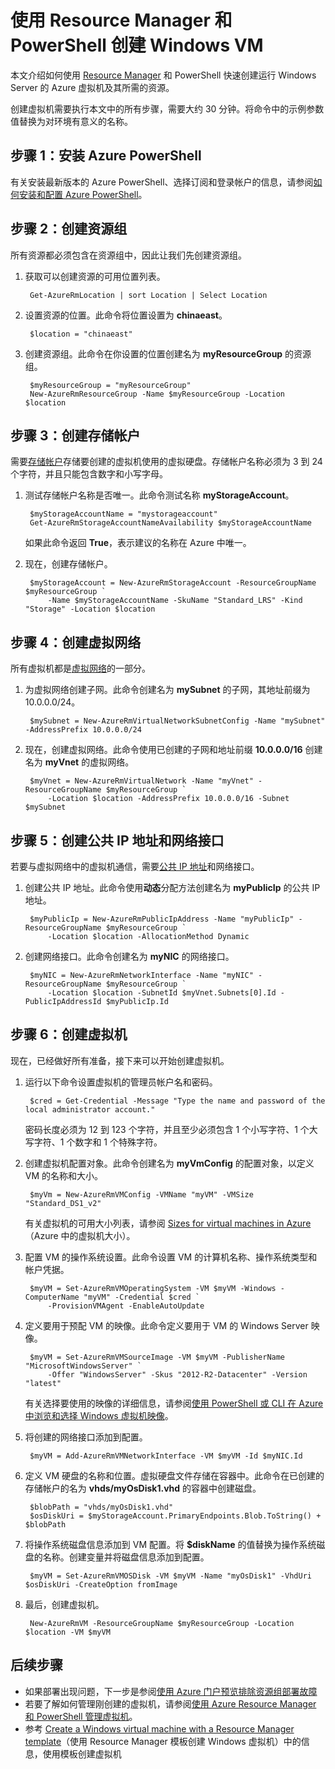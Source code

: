 <!-- need to be verified -->

<properties
    pageTitle="使用 PowerShell 创建 Azure VM | Azure"
    description="使用 Azure PowerShell 和 Azure Resource Manager 轻松创建运行 Windows Server 的新 VM。"
    services="virtual-machines-windows"
    documentationcenter=""
    author="davidmu1"
    manager="timlt"
    editor=""
    tags="azure-resource-manager" />
<tags 
    ms.assetid="14fe9ca9-e228-4d3b-a5d8-3101e9478f6e"
    ms.service="virtual-machines-windows"
    ms.workload="na"
    ms.tgt_pltfrm="na"
    ms.devlang="na"
    ms.topic="get-started-article"
    ms.date="10/21/2016"
    wacn.date="01/05/2017"
    ms.author="davidmu" />

# 使用 Resource Manager 和 PowerShell 创建 Windows VM
本文介绍如何使用 [Resource Manager](/documentation/articles/resource-group-overview/) 和 PowerShell 快速创建运行 Windows Server 的 Azure 虚拟机及其所需的资源。

创建虚拟机需要执行本文中的所有步骤，需要大约 30 分钟。将命令中的示例参数值替换为对环境有意义的名称。

## 步骤 1：安装 Azure PowerShell
有关安装最新版本的 Azure PowerShell、选择订阅和登录帐户的信息，请参阅[如何安装和配置 Azure PowerShell](https://docs.microsoft.com/powershell/azureps-cmdlets-docs)。

## 步骤 2：创建资源组
所有资源都必须包含在资源组中，因此让我们先创建资源组。

1. 获取可以创建资源的可用位置列表。

        Get-AzureRmLocation | sort Location | Select Location

2. 设置资源的位置。此命令将位置设置为 **chinaeast**。

        $location = "chinaeast"

3. 创建资源组。此命令在你设置的位置创建名为 **myResourceGroup** 的资源组。

        $myResourceGroup = "myResourceGroup"
        New-AzureRmResourceGroup -Name $myResourceGroup -Location $location

## 步骤 3：创建存储帐户
需要[存储帐户](/documentation/articles/storage-introduction/)存储要创建的虚拟机使用的虚拟硬盘。存储帐户名称必须为 3 到 24 个字符，并且只能包含数字和小写字母。

1. 测试存储帐户名称是否唯一。此命令测试名称 **myStorageAccount**。

        $myStorageAccountName = "mystorageaccount"
        Get-AzureRmStorageAccountNameAvailability $myStorageAccountName

    如果此命令返回 **True**，表示建议的名称在 Azure 中唯一。
2. 现在，创建存储帐户。

        $myStorageAccount = New-AzureRmStorageAccount -ResourceGroupName $myResourceGroup `
            -Name $myStorageAccountName -SkuName "Standard_LRS" -Kind "Storage" -Location $location

## 步骤 4：创建虚拟网络
所有虚拟机都是[虚拟网络](/documentation/articles/virtual-networks-overview/)的一部分。

1. 为虚拟网络创建子网。此命令创建名为 **mySubnet** 的子网，其地址前缀为 10.0.0.0/24。

        $mySubnet = New-AzureRmVirtualNetworkSubnetConfig -Name "mySubnet" -AddressPrefix 10.0.0.0/24

2. 现在，创建虚拟网络。此命令使用已创建的子网和地址前缀 **10.0.0.0/16** 创建名为 **myVnet** 的虚拟网络。

        $myVnet = New-AzureRmVirtualNetwork -Name "myVnet" -ResourceGroupName $myResourceGroup `
            -Location $location -AddressPrefix 10.0.0.0/16 -Subnet $mySubnet

## 步骤 5：创建公共 IP 地址和网络接口
若要与虚拟网络中的虚拟机通信，需要[公共 IP 地址](/documentation/articles/virtual-network-ip-addresses-overview-arm/)和网络接口。

1. 创建公共 IP 地址。此命令使用**动态**分配方法创建名为 **myPublicIp** 的公共 IP 地址。

        $myPublicIp = New-AzureRmPublicIpAddress -Name "myPublicIp" -ResourceGroupName $myResourceGroup `
            -Location $location -AllocationMethod Dynamic

2. 创建网络接口。此命令创建名为 **myNIC** 的网络接口。

        $myNIC = New-AzureRmNetworkInterface -Name "myNIC" -ResourceGroupName $myResourceGroup `
            -Location $location -SubnetId $myVnet.Subnets[0].Id -PublicIpAddressId $myPublicIp.Id

## 步骤 6：创建虚拟机
现在，已经做好所有准备，接下来可以开始创建虚拟机。

1. 运行以下命令设置虚拟机的管理员帐户名和密码。

        $cred = Get-Credential -Message "Type the name and password of the local administrator account."

    密码长度必须为 12 到 123 个字符，并且至少必须包含 1 个小写字符、1 个大写字符、1 个数字和 1 个特殊字符。
2. 创建虚拟机配置对象。此命令创建名为 **myVmConfig** 的配置对象，以定义 VM 的名称和大小。

        $myVm = New-AzureRmVMConfig -VMName "myVM" -VMSize "Standard_DS1_v2"

    有关虚拟机的可用大小列表，请参阅 [Sizes for virtual machines in Azure](/documentation/articles/virtual-machines-windows-sizes/)（Azure 中的虚拟机大小）。
3. 配置 VM 的操作系统设置。此命令设置 VM 的计算机名称、操作系统类型和帐户凭据。

        $myVM = Set-AzureRmVMOperatingSystem -VM $myVM -Windows -ComputerName "myVM" -Credential $cred `
            -ProvisionVMAgent -EnableAutoUpdate

4. 定义要用于预配 VM 的映像。此命令定义要用于 VM 的 Windows Server 映像。

        $myVM = Set-AzureRmVMSourceImage -VM $myVM -PublisherName "MicrosoftWindowsServer" `
            -Offer "WindowsServer" -Skus "2012-R2-Datacenter" -Version "latest"

    有关选择要使用的映像的详细信息，请参阅[使用 PowerShell 或 CLI 在 Azure 中浏览和选择 Windows 虚拟机映像](/documentation/articles/virtual-machines-windows-cli-ps-findimage/)。
5. 将创建的网络接口添加到配置。

        $myVM = Add-AzureRmVMNetworkInterface -VM $myVM -Id $myNIC.Id

6. 定义 VM 硬盘的名称和位置。虚拟硬盘文件存储在容器中。此命令在已创建的存储帐户的名为 **vhds/myOsDisk1.vhd** 的容器中创建磁盘。

        $blobPath = "vhds/myOsDisk1.vhd"
        $osDiskUri = $myStorageAccount.PrimaryEndpoints.Blob.ToString() + $blobPath

7. 将操作系统磁盘信息添加到 VM 配置。将 **$diskName** 的值替换为操作系统磁盘的名称。创建变量并将磁盘信息添加到配置。

        $myVM = Set-AzureRmVMOSDisk -VM $myVM -Name "myOsDisk1" -VhdUri $osDiskUri -CreateOption fromImage

8. 最后，创建虚拟机。

        New-AzureRmVM -ResourceGroupName $myResourceGroup -Location $location -VM $myVM

## 后续步骤
* 如果部署出现问题，下一步是参阅[使用 Azure 门户预览排除资源组部署故障](/documentation/articles/resource-manager-troubleshoot-deployments-portal/)
* 若要了解如何管理刚创建的虚拟机，请参阅[使用 Azure Resource Manager 和 PowerShell 管理虚拟机](/documentation/articles/virtual-machines-windows-ps-manage/)。
* 参考 [Create a Windows virtual machine with a Resource Manager template](/documentation/articles/virtual-machines-windows-ps-template/)（使用 Resource Manager 模板创建 Windows 虚拟机）中的信息，使用模板创建虚拟机

<!---HONumber=Mooncake_1212_2016-->